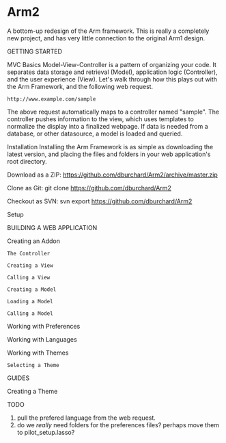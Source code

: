 Arm2
====

A bottom-up redesign of the Arm framework. This is really a completely new project, and has very little connection to the original Arm1 design.


GETTING STARTED

MVC Basics
Model-View-Controller is a pattern of organizing your code. It separates data storage and retrieval (Model), application logic (Controller), and the user experience (View). Let's walk through how this plays out with the Arm Framework, and the following web request.

	http://www.example.com/sample

The above request automatically maps to a controller named "sample". The controller pushes information to the view, which uses templates to normalize the display into a finalized webpage. If data is needed from a database, or other datasource, a model is loaded and queried.

Installation
Installing the Arm Framework is as simple as downloading the latest version, and placing the files and folders in your web application's root directory.

Download as a ZIP: https://github.com/dburchard/Arm2/archive/master.zip

Clone as Git: git clone https://github.com/dburchard/Arm2

Checkout as SVN: svn export https://github.com/dburchard/Arm2

Setup


BUILDING A WEB APPLICATION

Creating an Addon

	The Controller

	Creating a View

	Calling a View

	Creating a Model

	Loading a Model

	Calling a Model

Working with Preferences

Working with Languages

Working with Themes

	Selecting a Theme


GUIDES

Creating a Theme


TODO
1. pull the prefered language from the web request.
2. do we *really* need folders for the preferences files? 
	perhaps move them to pilot_setup.lasso?


